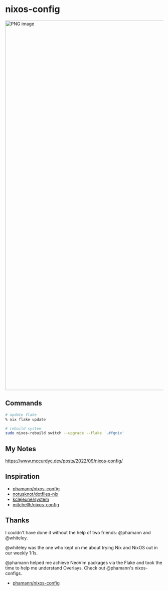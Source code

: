 # nixos-config

<img width="1180" alt="PNG image" src="https://user-images.githubusercontent.com/5546264/188339768-da20bdbc-d80e-441b-8a9f-a90239b6e4b4.png">

## Commands

```zsh
# update flake
% nix flake update
```

```zsh
# rebuild system
sudo nixos-rebuild switch --upgrade --flake '.#fgnix'
```

## My Notes

https://www.mccurdyc.dev/posts/2022/09/nixos-config/

## Inspiration

- [phamann/nixos-config](https://github.com/phamann/nixos-config)
- [notusknot/dotfiles-nix](https://github.com/notusknot/dotfiles-nix)
- [kclejeune/system](https://github.com/kclejeune/system)
- [mitchellh/nixos-config](https://github.com/mitchellh/nixos-config)

## Thanks

I couldn't have done it without the help of two friends: @phamann and @whiteley.

@whiteley was the one who kept on me about trying Nix and NixOS out in our weekly
1:1s.

@phamann helped me achieve NeoVim packages via the Flake and took the time to
help me understand Overlays. Check out @phamann's nixos-configs.

- [phamann/nixos-config](https://github.com/phamann/nixos-config)

